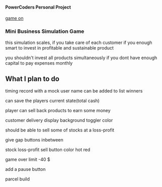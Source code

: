 #### PowerCoders Personal Project

[game on](https://sb-simulation.onrender.com)

### Mini Business Simulation Game

this simulation scales, 
if you take care of each customer
if you enough smart to invest in profitable and sustainable product

you shouldn't invest all products simultaneously 
if you dont have enough capital to pay expenses monthly

## What I plan to do

timing record with a mock user name can be added to list winners

can save the players current state(total cash)

player can sell back products to earn some money

customer delivery display background toggler color

should be able to sell some of stocks at a loss-profit

give gap buttons inbetween

stock loss-profit sell button color hot red

game over limit -40 $

add a pause button

parcel build

